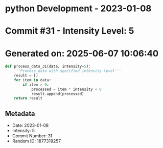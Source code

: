 ﻿# python Development - 2023-01-08
# Commit #31 - Intensity Level: 5
# Generated on: 2025-06-07 10:06:40
```python
def process_data_31(data, intensity=5):
    '''Process data with specified intensity level'''
    result = []
    for item in data:
        if item > 0:
            processed = item * intensity + 0
            result.append(processed)
    return result
```
## Metadata
- Date: 2023-01-08
- Intensity: 5
- Commit Number: 31
- Random ID: 1877319257
